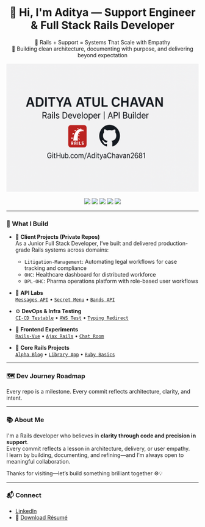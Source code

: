 <h1 align="center">👋 Hi, I'm Aditya — Support Engineer & Full Stack Rails Developer</h1>

<p align="center">
💬 Rails + Support = Systems That Scale with Empathy<br>
🧠 Building clean architecture, documenting with purpose, and delivering beyond expectation
</p>

<p align="center">
  <img src="README-assets/aditya-banner.png" alt="Aditya Chavan — Rails Developer Banner" />
</p>

<p align="center">
  <img src="https://img.shields.io/badge/Ruby-2.6.3-red" />
  <img src="https://img.shields.io/badge/Rails-6.0.6-blue" />
  <img src="https://img.shields.io/badge/Postman-Tested-lightgrey" />
  <img src="https://img.shields.io/badge/Vue.js-Integrated-green" />
  <img src="https://img.shields.io/badge/CI/CD-Configured-blueviolet" />
</p>

---

### 🔧 What I Build

- 💼 **Client Projects (Private Repos)**  
  As a Junior Full Stack Developer, I’ve built and delivered production-grade Rails systems across domains:
  - `Litigation-Management`: Automating legal workflows for case tracking and compliance  
  - `OHC`: Healthcare dashboard for distributed workforce  
  - `DPL-OHC`: Pharma operations platform with role-based user workflows  

- 🔌 **API Labs**  
  [`Messages API`](https://github.com/AdityaChavan2681/Messages-api) • [`Secret Menu`](https://github.com/AdityaChavan2681/Secret-menu-api) • [`Bands API`](https://github.com/AdityaChavan2681/Bands-Api)

- ⚙️ **DevOps & Infra Testing**  
  [`CI-CD Testable`](https://github.com/AdityaChavan2681/CI-CD-Testable) • [`AWS Test`](https://github.com/AdityaChavan2681/AWS-Test) • [`Typing Redirect`](https://github.com/AdityaChavan2681/typing-redirect)

- 🎨 **Frontend Experiments**  
  [`Rails-Vue`](https://github.com/AdityaChavan2681/Rails-Vue) • [`Ajax Rails`](https://github.com/AdityaChavan2681/Ajax-rails) • [`Chat Room`](https://github.com/AdityaChavan2681/Chat-room)

- 📘 **Core Rails Projects**  
  [`Alpha Blog`](https://github.com/AdityaChavan2681/alpha-blog) • [`Library App`](https://github.com/AdityaChavan2681/Library-App) • [`Ruby Basics`](https://github.com/AdityaChavan2681/Ruby-basics)

---

### 🗺️ Dev Journey Roadmap


Every repo is a milestone. Every commit reflects architecture, clarity, and intent.

---

### 📚 About Me

I'm a Rails developer who believes in **clarity through code and precision in support**.  
Every commit reflects a lesson in architecture, delivery, or user empathy.  
I learn by building, documenting, and refining—and I’m always open to meaningful collaboration.

Thanks for visiting—let’s build something brilliant together ⚙️💡

---

### 📬 Connect

- [LinkedIn](https://www.linkedin.com/in/aditya-atul-chavan-59bb06157)  
- 🧾 [Download Résumé](https://yourhostedlink.com/resume.pdf) <!-- Replace with actual link -->
